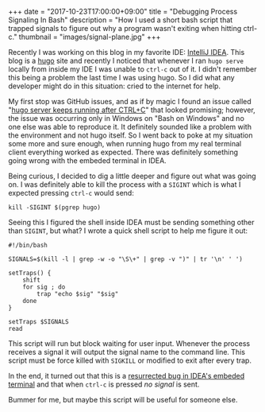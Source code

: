 +++
date = "2017-10-23T17:00:00+09:00"
title = "Debugging Process Signaling In Bash"
description = "How I used a short bash script that trapped signals to figure out why a program wasn't exiting when hitting ctrl-c."
thumbnail = "images/signal-plane.jpg"
+++

Recently I was working on this blog in my favorite IDE: [IntelliJ IDEA](https://www.jetbrains.com/idea/). This blog is a [hugo](http://gohugo.io/) site and recently I noticed
that whenever I ran `hugo serve` locally from inside my IDE I was unable to `ctrl-c` out of it. I didn't remember this 
being a problem the last time I was using hugo. So I did what any developer might do in this situation: cried to the internet for help.

My first stop was GitHub issues, and as if by magic I found an issue called "[hugo server keeps running after CTRL+C](https://github.com/gohugoio/hugo/issues/3902)" that looked promising;
however, the issue was occurring only in Windows on "Bash on Windows" and no one else was able to reproduce it. It definitely sounded like
a problem with the environment and not hugo itself. So I went back to poke at my situation some more and sure enough, when 
running hugo from my real terminal client everything worked as expected. There was definitely something going wrong with the embeded terminal
in IDEA.

Being curious, I decided to dig a little deeper and figure out what was going on. I was definitely able to kill the process with a `SIGINT`
which is what I expected pressing `ctrl-c` would send:

```
kill -SIGINT $(pgrep hugo)
```

Seeing this I figured the shell inside IDEA must be sending something other than `SIGINT`, but what? I wrote a quick shell script to help me figure
it out:

```
#!/bin/bash

SIGNALS=$(kill -l | grep -w -o "\S\+" | grep -v ")" | tr '\n' ' ')

setTraps() {
    shift
    for sig ; do
        trap "echo $sig" "$sig"
    done
}

setTraps $SIGNALS
read
```

This script will run but block waiting for user input. Whenever the process receives a signal it will output the signal name
to the command line. This script must be force killed with `SIGKILL` or modified to exit after every trap.

In the end, it turned out that this is a [resurrected bug in IDEA's embeded terminal](https://youtrack.jetbrains.com/issue/IDEA-168006) and that when `ctrl-c` is pressed _no signal_ is sent.

Bummer for me, but maybe this script will be useful for someone else.

<br> 


